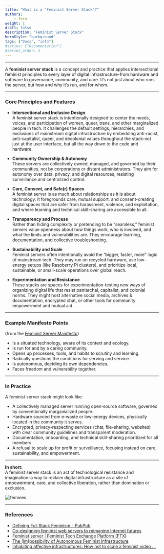 ```yaml
---
title: "What is a 'Feminist Server Stack'?"
authors:
    - fern
weight: 1
draft: false
description: "Feminist Server Stack"
heroStyle: "background"
tags: ["Docs", "info"]
#series: ["Documentation"]
#series_order: 1
---
```

---

A **feminist server stack** is a concept and practice that applies intersectional feminist principles to every layer of digital infrastructure-from hardware and software to governance, community, and care. It’s not just about who runs the server, but how and why it’s run, and for whom.

---

### Core Principles and Features

- **Intersectional and Inclusive Design**  
  A feminist server stack is intentionally designed to center the needs, voices, and participation of women, queer, trans, and other marginalized people in tech. It challenges the default settings, hierarchies, and exclusions of mainstream digital infrastructure by embedding anti-racist, anti-capitalist, queer, and decolonial values throughout the stack-not just at the user interface, but all the way down to the code and hardware.

- **Community Ownership & Autonomy**  
  These servers are collectively owned, managed, and governed by their communities, not by corporations or distant administrators. They aim for autonomy over data, privacy, and digital resources, resisting surveillance and centralized control.

- **Care, Consent, and Safe(r) Spaces**  
  A feminist server is as much about relationships as it is about technology. It foregrounds care, mutual support, and consent-creating digital spaces that are safer from harassment, violence, and exploitation, and where learning and technical skill-sharing are accessible to all.

- **Transparency and Process**  
  Rather than hiding complexity or pretending to be “seamless,” feminist servers value openness about how things work, who is involved, and what the limits and vulnerabilities are. They encourage learning, documentation, and collective troubleshooting.

- **Sustainability and Scale**  
  Feminist servers often intentionally avoid the “bigger, faster, more” logic of mainstream tech. They may run on recycled hardware, use low-energy setups (like Raspberry Pi clusters), and prioritize local, sustainable, or small-scale operations over global reach.

- **Experimentation and Resistance**  
  These stacks are spaces for experimentation-testing new ways of organizing digital life that resist patriarchal, capitalist, and colonial norms. They might host alternative social media, archives & documentation, encrypted chat, or other tools for community empowerment and mutual aid.

---

### Example Manifesto Points  
(from the [Feminist Server Manifesto](https://wiki.constantvzw.org/wefts/FeministServer))

- Is a situated technology, aware of its context and ecology.
- Is run for and by a caring community.
- Opens up processes, tools, and habits to scrutiny and learning.
- Radically questions the conditions for serving and service.
- Is autonomous, deciding its own dependencies.
- Faces freedom and vulnerability together.

---

### In Practice

A feminist server stack might look like:

- A collectively managed server running open-source software, governed by conventionally marganialized people.
- Hardware sourced from e-waste or low-energy devices, physically located in the community it serves.
- Encrypted, privacy-respecting services (chat, file-sharing, websites) with clear community guidelines and transparent moderation.
- Documentation, onboarding, and technical skill-sharing prioritized for all members.
- A refusal to scale up for profit or surveillance, focusing instead on care, sustainability, and empowerment.

---

**In short:**  
A feminist server stack is an act of technological resistance and imagination-a way to reclaim digital infrastructure as a site of empowerment, care, and collective liberation, rather than domination or exclusion.

![femmes](feature.jpg)

---

### References

- [Defining Full Stack Feminism - PubPub](https://fullstackfeminismdh.pubpub.org/pub/iqztanz3)
- [Co-designing feminist web servers to reimagine Internet futures](https://philarchive.org/rec/MAUAFS-2)
- [Feminist server | Feminist Tech Exchange Platform (FTX)](https://ftx.apc.org/books/en-sexuality-and-internet-governance/page/feminist-server)
- [The (Im)possibility of Autonomous Feminist Infrastructure](https://ifte.network/blogs/elementor-3315/)
- [Inhabiting affective infrastructures: How not to scale a feminist video ...](https://fullstackfeminismdh.pubpub.org/pub/2b1cnczy)
